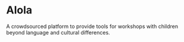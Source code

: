 # Alola
 A crowdsourced platform to provide tools for workshops with children beyond language and cultural differences.
